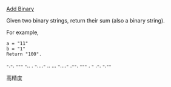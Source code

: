 [Add Binary](https://leetcode.com/problems/add-binary/)

Given two binary strings, return their sum (also a binary string).

For example,
```
a = "11"
b = "1"
Return "100".
```
-.-. --- -.. . -....- .. ... -....- .--. --- . - .-. -.--

高精度